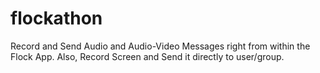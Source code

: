 # flockathon
Record and Send Audio and Audio-Video Messages right from within the Flock App. Also, Record Screen and Send it directly to user/group.
